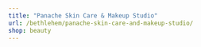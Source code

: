 ```yaml
---
title: "Panache Skin Care & Makeup Studio"
url: /bethlehem/panache-skin-care-and-makeup-studio/
shop: beauty
---
```

